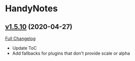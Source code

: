 # HandyNotes

## [v1.5.10](https://github.com/Nevcairiel/HandyNotes/tree/v1.5.10) (2020-04-27)
[Full Changelog](https://github.com/Nevcairiel/HandyNotes/compare/v1.5.9...v1.5.10)

- Update ToC  
- Add fallbacks for plugins that don't provide scale or alpha  
